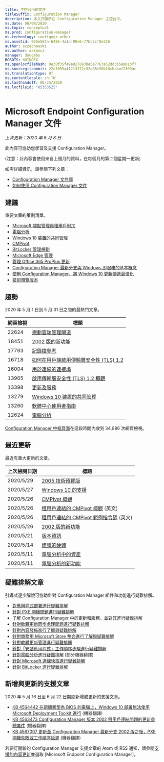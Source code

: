 ```yaml
---
title: 主控台內的文件
titleSuffix: Configuration Manager
description: 本文只顯示在 Configuration Manager 主控台中。
ms.date: 06/08/2020
ms.topic: conceptual
ms.prod: configuration-manager
ms.technology: configmgr-other
ms.assetid: 955e56fa-6485-4a1a-90e6-77bc2cf8e326
author: aczechowski
ms.author: aaroncz
manager: dougeby
ROBOTS: NOINDEX
ms.openlocfilehash: 0e38f35f49e827893be5e7763a52dd3b5a901bf7
ms.sourcegitcommit: 22e1095a41213372c52d85c58b18cbabaf2300ac
ms.translationtype: HT
ms.contentlocale: zh-TW
ms.lasthandoff: 06/25/2020
ms.locfileid: "85353525"
---
```

<!-- 
- Feature 1357546
- This page displays in-console, under the Community workspace, Documentation node. 
- Don't use any relative links; must be full https://docs.microsoft.com and language neutral
- Process: https://microsoft.sharepoint.com/teams/ConfigMgr/Documents/ContentPub/Data%20collection%20process%20for%20Feature%201357546%20In-console%20documentation.docx?web=1
-->

# <a name="microsoft-endpoint-configuration-manager-documentation"></a>Microsoft Endpoint Configuration Manager 文件

*上次更新：2020 年 6 月 8 日*

此內容可協助您學習及支援 Configuration Manager。

(注意：此內容會使用來自上個月的資料，在每個月的第二個星期一更新)

如需詳細資訊，請參閱下列文章：

- [Configuration Manager 文件庫](https://docs.microsoft.com/mem/configmgr)  
- [如何使用 Configuration Manager 文件](https://docs.microsoft.com/mem/configmgr/core/understand/use-docs)

## <a name="recommended"></a>建議

重要文章的策劃清單。

- [Microsoft 端點管理員租用戶附加](https://docs.microsoft.com/mem/configmgr/tenant-attach/device-sync-actions)
- [電腦分析](https://docs.microsoft.com/mem/configmgr/desktop-analytics/overview)
- [Windows 10 裝置的共同管理](https://docs.microsoft.com/mem/configmgr/comanage/overview)  
- [CMPivot](https://docs.microsoft.com/mem/configmgr/core/servers/manage/cmpivot)  
- [BitLocker 管理規劃](https://docs.microsoft.com/mem/configmgr/protect/plan-design/bitlocker-management)  
- [Microsoft Edge 管理](https://docs.microsoft.com/mem/configmgr/apps/deploy-use/deploy-edge)  
- [管理 Office 365 ProPlus 更新](https://docs.microsoft.com/mem/configmgr/sum/deploy-use/manage-office-365-proplus-updates)  
- [Configuration Manager 最新分支與 Windows 即服務的基本概念](https://docs.microsoft.com/mem/configmgr/core/understand/configuration-manager-and-windows-as-service)
- [使用 Configuration Manager，將 Windows 10 更新傳遞最佳化](https://docs.microsoft.com/mem/configmgr/sum/deploy-use/optimize-windows-10-update-delivery)
- [技術預覽版本](https://docs.microsoft.com/mem/configmgr/core/get-started/technical-preview)

## <a name="trending"></a>趨勢

2020 年 5 月 1 日到 5 月 31 日之間的最熱門文章。

| 網頁檢視 | 標題 |
|------------|-------|
| 22624 | [規劃雲端管理閘道](https://docs.microsoft.com/mem/configmgr/core/clients/manage/cmg/plan-cloud-management-gateway) |
| 18451 | [2002 版的新功能](https://docs.microsoft.com/mem/configmgr/core/plan-design/changes/whats-new-in-version-2002) |
| 17763 | [記錄檔參考](https://docs.microsoft.com/mem/configmgr/core/plan-design/hierarchy/log-files) |
| 16718 | [如何在用戶端啟用傳輸層安全性 (TLS) 1.2](https://docs.microsoft.com/mem/configmgr/core/plan-design/security/enable-tls-1-2-client) |
| 16004 | [用於連線的連接埠](https://docs.microsoft.com/mem/configmgr/core/plan-design/hierarchy/ports) |
| 13965 | [啟用傳輸層安全性 (TLS) 1.2 概觀](https://docs.microsoft.com/mem/configmgr/core/plan-design/security/enable-tls-1-2) |
| 13398 | [更新及服務](https://docs.microsoft.com/mem/configmgr/core/servers/manage/updates) |
| 13279 | [Windows 10 裝置的共同管理](https://docs.microsoft.com/mem/configmgr/comanage/overview) |
| 13260 | [軟體中心使用者指南](https://docs.microsoft.com/mem/configmgr/core/understand/software-center) |
| 12624 | [電腦分析](https://docs.microsoft.com/mem/configmgr/desktop-analytics/overview) |

[Configuration Manager 中樞頁面](https://docs.microsoft.com/mem/configmgr/)在這段時間內收到 34,986 次網頁檢視。

## <a name="recently-updated"></a>最近更新

最近有重大更新的文章。

| 上次檢閱日期 | 標題 |
|---------------|-------|
| 2020/5/29 | [2005 技術預覽版](https://docs.microsoft.com/mem/configmgr/core/get-started/2020/technical-preview-2005) |
| 2020/5/27 | [Windows 10 的支援](https://docs.microsoft.com/mem/configmgr/core/plan-design/configs/support-for-windows-10) |
| 2020/5/26 | [CMPivot 概觀](https://docs.microsoft.com/mem/configmgr/core/servers/manage/cmpivot-overview) |
| 2020/5/26 | [租用戶連結的 CMPivot 概觀](https://docs.microsoft.com/mem/configmgr/tenant-attach/cmpivot-overview-attached) \(英文\) |
| 2020/5/26 | [租用戶連結的 CMPivot 範例指令碼](https://docs.microsoft.com/mem/configmgr/tenant-attach/cmpivot-samples-attached) \(英文\) |
| 2020/5/26 | [2002 版的新功能](https://docs.microsoft.com/mem/configmgr/core/plan-design/changes/whats-new-in-version-2002) |
| 2020/5/21 | [版本資訊](https://docs.microsoft.com/mem/configmgr/core/servers/deploy/install/release-notes) |
| 2020/5/14 | [建議的硬體](https://docs.microsoft.com/mem/configmgr/core/plan-design/configs/recommended-hardware) |
| 2020/5/11 | [電腦分析中的資產](https://docs.microsoft.com/mem/configmgr/desktop-analytics/about-assets) |
| 2020/5/11 | [電腦分析的新功能](https://docs.microsoft.com/mem/configmgr/desktop-analytics/whats-new) |

## <a name="troubleshooting-articles"></a>疑難排解文章

引導式逐步解說可協助針對 Configuration Manager 組件和功能進行疑難排解。

- [對應用程式部署進行疑難排解](https://docs.microsoft.com/mem/configmgr/apps/understand/app-deployment-technical-reference)
- [針對 PXE 開機問題進行疑難排解](https://support.microsoft.com/help/4468612)
- [了解 Configuration Manager 中的更新和服務，並對其進行疑難排解](https://support.microsoft.com/help/4490424)
- [針對軟體更新同步處理問題進行疑難排解](https://support.microsoft.com/help/10059)
- [針對內容發佈進行了解與疑難排解](https://support.microsoft.com/help/4482728)
- [針對商務用 Microsoft Store 整合進行了解與疑難排解](https://docs.microsoft.com/mem/configmgr/apps/deploy-use/troubleshoot-microsoft-store-for-business-integration)
- [針對軟體更新管理進行疑難排解](https://support.microsoft.com/help/10680)
- [針對「安裝應用程式」工作順序步驟進行疑難排解](https://support.microsoft.com/help/18408/)
- [針對電腦分析進行疑難排解](https://docs.microsoft.com/mem/configmgr/desktop-analytics/troubleshooting) \(部分機器翻譯\)
- [針對 Microsoft 連線快取進行疑難排解](https://docs.microsoft.com/mem/configmgr/core/servers/deploy/configure/troubleshoot-microsoft-connected-cache)
- [針對 BitLocker 進行疑難排解](https://docs.microsoft.com/mem/configmgr/protect/tech-ref/bitlocker/troubleshoot)

## <a name="new-and-updated-support-articles"></a>新增與更新的支援文章

2020 年 5 月 16 日至 6 月 22 日期間新增或更新的支援文章。

- [KB 4564442 在韌體類型為 BIOS 的電腦上，Windows 10 部署無法使用 Microsoft Deployment Toolkit 進行](https://support.microsoft.com/help/4564442) \(機器翻譯\)
- [KB 4563473 Configuration Manager 版本 2002 租用戶連結問題的更新彙總套件](https://support.microsoft.com/help/4563473) \(機器翻譯\)
- [KB 4567007 更新至 Configuration Manager 最新分支 2002 版之後，PXE 開機失敗或工作順序延遲](https://support.microsoft.com/help/4567007) \(機器翻譯\)

若要訂閱新的 Configuration Manager 支援文章的 Atom 或 RSS 通知，請參閱[支援的內容更新](https://support.microsoft.com/help/4089498/)並選取 [Microsoft Endpoint Configuration Manager]。  
